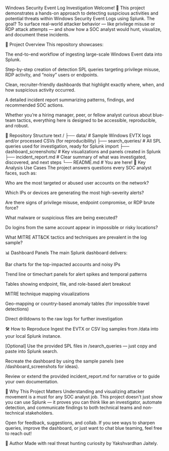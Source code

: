 Windows Security Event Log Investigation
Welcome! 👋
This project demonstrates a hands-on approach to detecting suspicious activities and potential threats within Windows Security Event Logs using Splunk. The goal? To surface real-world attacker behavior — like privilege misuse or RDP attack attempts — and show how a SOC analyst would hunt, visualize, and document these incidents.

🚩 Project Overview
This repository showcases:

The end-to-end workflow of ingesting large-scale Windows Event data into Splunk.

Step-by-step creation of detection SPL queries targeting privilege misuse, RDP activity, and “noisy” users or endpoints.

Clean, recruiter-friendly dashboards that highlight exactly where, when, and how suspicious activity occurred.

A detailed incident report summarizing patterns, findings, and recommended SOC actions.

Whether you’re a hiring manager, peer, or fellow analyst curious about blue-team tactics, everything here is designed to be accessible, reproducible, and robust.

📂 Repository Structure
text
/
├── data/                  # Sample Windows EVTX logs and/or processed CSVs (for reproducibility)
├── search_queries/        # All SPL queries used for investigation, ready for Splunk import
├── dashboard_screenshots/ # Key visualizations and panels created in Splunk
├── incident_report.md     # Clear summary of what was investigated, discovered, and next steps
└── README.md              # You are here!
🔎 Key Analysis Use Cases
The project answers questions every SOC analyst faces, such as:

Who are the most targeted or abused user accounts on the network?

Which IPs or devices are generating the most high-severity alerts?

Are there signs of privilege misuse, endpoint compromise, or RDP brute force?

What malware or suspicious files are being executed?

Do logins from the same account appear in impossible or risky locations?

What MITRE ATT&CK tactics and techniques are prevalent in the log sample?

📊 Dashboard Panels
The main Splunk dashboard delivers:

Bar charts for the top-impacted accounts and noisy IPs

Trend line or timechart panels for alert spikes and temporal patterns

Tables showing endpoint, file, and role-based alert breakout

MITRE technique mapping visualizations

Geo-mapping or country-based anomaly tables (for impossible travel detections)

Direct drilldowns to the raw logs for further investigation

🛠️ How to Reproduce
Ingest the EVTX or CSV log samples from /data into your local Splunk instance.

[Optional] Use the provided SPL files in /search_queries — just copy and paste into Splunk search.

Recreate the dashboard by using the sample panels (see /dashboard_screenshots for ideas).

Review or extend the provided incident_report.md for narrative or to guide your own documentation.

📜 Why This Project Matters
Understanding and visualizing attacker movement is a must for any SOC analyst job.
This project doesn't just show you can use Splunk — it proves you can think like an investigator, automate detection, and communicate findings to both technical teams and non-technical stakeholders.

Open for feedback, suggestions, and collab.
If you see ways to sharpen queries, improve the dashboard, or just want to chat blue teaming, feel free to reach out!

👤 Author
Made with real threat hunting curiosity by Yakshvardhan Jaitely.

